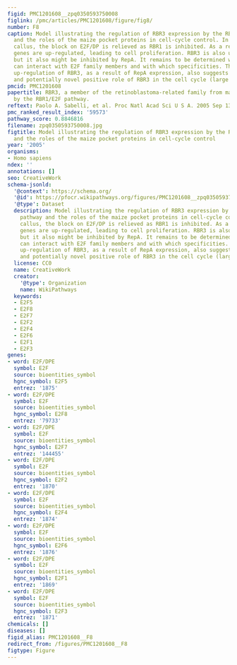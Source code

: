 ```yaml
---
figid: PMC1201608__zpq0350593750008
figlink: /pmc/articles/PMC1201608/figure/fig8/
number: F8
caption: Model illustrating the regulation of RBR3 expression by the RBR1/E2F pathway
  and the roles of the maize pocket proteins in cell-cycle control. In RepA-expressing
  callus, the block on E2F/DP is relieved as RBR1 is inhibited. As a result, S-phase
  genes are up-regulated, leading to cell proliferation. RBR3 is also up-regulated,
  but it also might be inhibited by RepA. It remains to be determined whether RBR3
  can interact with E2F family members and with which specificities. The intriguing
  up-regulation of RBR3, as a result of RepA expression, also suggests an alternative
  and potentially novel positive role of RBR3 in the cell cycle (large arrow).
pmcid: PMC1201608
papertitle: RBR3, a member of the retinoblastoma-related family from maize, is regulated
  by the RBR1/E2F pathway.
reftext: Paolo A. Sabelli, et al. Proc Natl Acad Sci U S A. 2005 Sep 13;102(37):13005-13012.
pmc_ranked_result_index: '59573'
pathway_score: 0.8846816
filename: zpq0350593750008.jpg
figtitle: Model illustrating the regulation of RBR3 expression by the RBR1/E2F pathway
  and the roles of the maize pocket proteins in cell-cycle control
year: '2005'
organisms:
- Homo sapiens
ndex: ''
annotations: []
seo: CreativeWork
schema-jsonld:
  '@context': https://schema.org/
  '@id': https://pfocr.wikipathways.org/figures/PMC1201608__zpq0350593750008.html
  '@type': Dataset
  description: Model illustrating the regulation of RBR3 expression by the RBR1/E2F
    pathway and the roles of the maize pocket proteins in cell-cycle control. In RepA-expressing
    callus, the block on E2F/DP is relieved as RBR1 is inhibited. As a result, S-phase
    genes are up-regulated, leading to cell proliferation. RBR3 is also up-regulated,
    but it also might be inhibited by RepA. It remains to be determined whether RBR3
    can interact with E2F family members and with which specificities. The intriguing
    up-regulation of RBR3, as a result of RepA expression, also suggests an alternative
    and potentially novel positive role of RBR3 in the cell cycle (large arrow).
  license: CC0
  name: CreativeWork
  creator:
    '@type': Organization
    name: WikiPathways
  keywords:
  - E2F5
  - E2F8
  - E2F7
  - E2F2
  - E2F4
  - E2F6
  - E2F1
  - E2F3
genes:
- word: E2F/DPE
  symbol: E2F
  source: bioentities_symbol
  hgnc_symbol: E2F5
  entrez: '1875'
- word: E2F/DPE
  symbol: E2F
  source: bioentities_symbol
  hgnc_symbol: E2F8
  entrez: '79733'
- word: E2F/DPE
  symbol: E2F
  source: bioentities_symbol
  hgnc_symbol: E2F7
  entrez: '144455'
- word: E2F/DPE
  symbol: E2F
  source: bioentities_symbol
  hgnc_symbol: E2F2
  entrez: '1870'
- word: E2F/DPE
  symbol: E2F
  source: bioentities_symbol
  hgnc_symbol: E2F4
  entrez: '1874'
- word: E2F/DPE
  symbol: E2F
  source: bioentities_symbol
  hgnc_symbol: E2F6
  entrez: '1876'
- word: E2F/DPE
  symbol: E2F
  source: bioentities_symbol
  hgnc_symbol: E2F1
  entrez: '1869'
- word: E2F/DPE
  symbol: E2F
  source: bioentities_symbol
  hgnc_symbol: E2F3
  entrez: '1871'
chemicals: []
diseases: []
figid_alias: PMC1201608__F8
redirect_from: /figures/PMC1201608__F8
figtype: Figure
---
```

